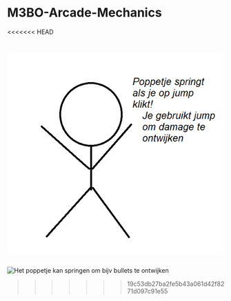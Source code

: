 # M3BO-Arcade-Mechanics
<<<<<<< HEAD

![Het poppetje kan springen om bijv bullets te ontwijken](Arcade-Mechs/jump.png)
=======
![Het poppetje kan springen om bijv bullets te ontwijken](img/jump.png)
>>>>>>> 19c53db27ba2fe5b43a061d42f8271d097c91e55

